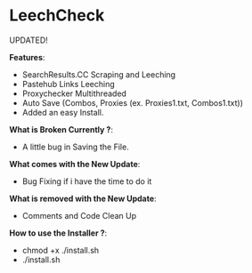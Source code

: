 # LeechCheck
UPDATED!

**Features**:
- SearchResults.CC Scraping and Leeching
- Pastehub Links Leeching
- Proxychecker Multithreaded
- Auto Save (Combos, Proxies (ex. Proxies1.txt, Combos1.txt))
- Added an easy Install.

**What is Broken Currently ?**:
- A little bug in Saving the File.

**What comes with the New Update**:
- Bug Fixing if i have the time to do it

**What is removed with the New Update**:
- Comments and Code Clean Up

**How to use the Installer ?**:
- chmod +x ./install.sh
- ./install.sh
